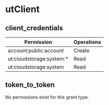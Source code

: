 # utClient

## client_credentials
| Permission | Operations |
| - | - |
| account:public:account | Create |
| ut:cloudstorage:system:* | Read |
| ut:cloudstorage:system | Read |

## token_to_token
No permissions exist for this grant type.